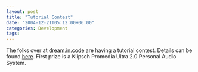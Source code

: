 ```yaml
---
layout: post
title: "Tutorial Contest"
date: "2004-12-21T05:12:00+06:00"
categories: Development 
tags: 
---
```


The folks over at <a href="http://www.dreamincode.net">dream.in.code</a> are having a tutorial contest. Details can be found <a href="http://forums.dreamincode.net/index.php?showtopic=9834">here</a>. First prize is a Klipsch Promedia Ultra 2.0 Personal Audio System.